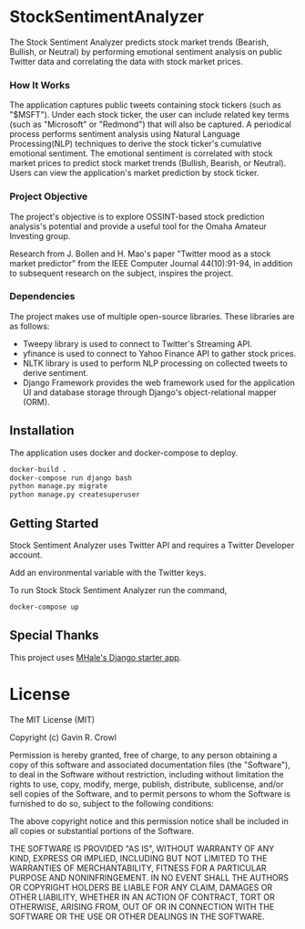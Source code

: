 # StockSentimentAnalyzer
The Stock Sentiment Analyzer predicts stock market trends (Bearish, Bullish, or Neutral) by performing emotional sentiment analysis on public Twitter data and correlating the data with stock market prices.

### How It Works
The application captures public tweets containing stock tickers (such as "$MSFT"). Under each stock ticker, the user can include related key terms (such as "Microsoft" or "Redmond") that will also be captured. A periodical process performs sentiment analysis using Natural Language Processing(NLP) techniques to derive the stock ticker's cumulative emotional sentiment. The emotional sentiment is correlated with stock market prices to predict stock market trends (Bullish, Bearish, or Neutral). Users can view the application's market prediction by stock ticker.

### Project Objective
The project's objective is to explore OSSINT-based stock prediction analysis's potential and provide a useful tool for the Omaha Amateur Investing group. 

Research from J. Bollen and H. Mao's paper "Twitter mood as a stock market predictor" from the IEEE Computer Journal 44(10):91-94, in addition to subsequent research on the subject, inspires the project.

### Dependencies
The project makes use of multiple open-source libraries. These libraries are as follows:

* Tweepy library is used to connect to Twitter's Streaming API. 
* yfinance is used to connect to Yahoo Finance API to gather stock prices. 
* NLTK library is used to perform NLP processing on collected tweets to derive sentiment. 
* Django Framework provides the web framework used for the application UI and database storage through Django's object-relational mapper (ORM).

## Installation
The application uses docker and docker-compose to deploy.

```bash
docker-build .
docker-compose run django bash
python manage.py migrate
python manage.py createsuperuser
```

## Getting Started
Stock Sentiment Analyzer uses Twitter API and requires a Twitter Developer account.

Add an environmental variable with the Twitter keys.
 
To run Stock Stock Sentiment Analyzer run the command,
```bash
docker-compose up
```

## Special Thanks
This project uses [MHale's Django starter app](https://github.com/MLHale/starter-app-cybr8470).

# License
The MIT License (MIT)

Copyright (c) Gavin R. Crowl

Permission is hereby granted, free of charge, to any person obtaining a copy
of this software and associated documentation files (the "Software"), to deal
in the Software without restriction, including without limitation the rights
to use, copy, modify, merge, publish, distribute, sublicense, and/or sell
copies of the Software, and to permit persons to whom the Software is
furnished to do so, subject to the following conditions:

The above copyright notice and this permission notice shall be included in
all copies or substantial portions of the Software.

THE SOFTWARE IS PROVIDED "AS IS", WITHOUT WARRANTY OF ANY KIND, EXPRESS OR
IMPLIED, INCLUDING BUT NOT LIMITED TO THE WARRANTIES OF MERCHANTABILITY,
FITNESS FOR A PARTICULAR PURPOSE AND NONINFRINGEMENT. IN NO EVENT SHALL THE
AUTHORS OR COPYRIGHT HOLDERS BE LIABLE FOR ANY CLAIM, DAMAGES OR OTHER
LIABILITY, WHETHER IN AN ACTION OF CONTRACT, TORT OR OTHERWISE, ARISING FROM,
OUT OF OR IN CONNECTION WITH THE SOFTWARE OR THE USE OR OTHER DEALINGS IN
THE SOFTWARE.

